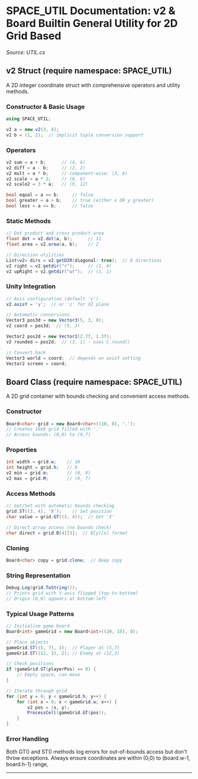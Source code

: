 # SPACE_UTIL Documentation: v2 & Board<T> Builtin General Utility for 2D Grid Based
*Source: UTIL.cs*

## v2 Struct (require namespace: SPACE_UTIL)

A 2D integer coordinate struct with comprehensive operators and utility methods.

### Constructor & Basic Usage
```cs
using SPACE_UTIL;

v2 a = new v2(3, 4);
v2 b = (1, 2);  // implicit tuple conversion support
```

### Operators
```cs
v2 sum = a + b;      // (4, 6)
v2 diff = a - b;     // (2, 2)
v2 mult = a * b;     // component-wise: (3, 8)
v2 scale = a * 2;    // (6, 8)
v2 scale2 = 3 * a;   // (9, 12)

bool equal = a == b;     // false
bool greater = a > b;    // true (either x OR y greater)
bool less = a <= b;      // false
```

### Static Methods
```cs
// Dot product and cross product area
float dot = v2.dot(a, b);      // 11
float area = v2.area(a, b);    // 2

// Direction utilities
List<v2> dirs = v2.getDIR(diagonal: true);  // 8 directions
v2 right = v2.getdir("r");     // (1, 0)
v2 upRight = v2.getdir("ur");  // (1, 1)
```

### Unity Integration
```cs
// Axis configuration (default 'y')
v2.axisY = 'y';  // or 'z' for XZ plane

// Automatic conversions
Vector3 pos3d = new Vector3(5, 3, 0);
v2 coord = pos3d;  // (5, 3)

Vector2 pos2d = new Vector2(2.7f, 1.3f);
v2 rounded = pos2d;  // (3, 1) - uses C.round()

// Convert back
Vector3 world = coord;  // depends on axisY setting
Vector2 screen = coord;
```

## Board<T> Class (require namespace: SPACE_UTIL)

A 2D grid container with bounds checking and convenient access methods.

### Constructor
```cs
Board<char> grid = new Board<char>((10, 8), '.');
// Creates 10x8 grid filled with '.'
// Access bounds: (0,0) to (9,7)
```

### Properties
```cs
int width = grid.w;    // 10
int height = grid.h;   // 8
v2 min = grid.m;       // (0, 0)
v2 max = grid.M;       // (9, 7)
```

### Access Methods
```cs
// Get/Set with automatic bounds checking
grid.ST((3, 4), 'X');    // Set position
char value = grid.GT((3, 4));  // Get 'X'

// Direct array access (no bounds check)
char direct = grid.B[4][3];  // B[y][x] format
```

### Cloning
```cs
Board<char> copy = grid.clone;  // Deep copy
```

### String Representation
```cs
Debug.Log(grid.ToString());
// Prints grid with Y-axis flipped (top-to-bottom)
// Origin (0,0) appears at bottom-left
```

### Typical Usage Patterns
```cs
// Initialize game board
Board<int> gameGrid = new Board<int>((20, 15), 0);

// Place objects
gameGrid.ST((5, 7), 1);  // Player at (5,7)
gameGrid.ST((12, 3), 2); // Enemy at (12,3)

// Check positions
if (gameGrid.GT(playerPos) == 0) {
    // Empty space, can move
}

// Iterate through grid
for (int y = 0; y < gameGrid.h; y++) {
    for (int x = 0; x < gameGrid.w; x++) {
        v2 pos = (x, y);
        ProcessCell(gameGrid.GT(pos));
    }
}
```

### Error Handling
Both GT() and ST() methods log errors for out-of-bounds access but don't throw exceptions. Always ensure coordinates are within (0,0) to (board.w-1, board.h-1) range, 

---
<!-- `checksum: 2020-sept-20 v3k` -->